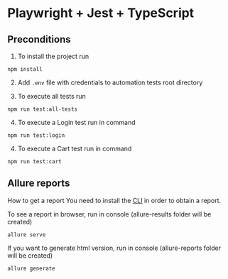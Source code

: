 # Playwright + Jest + TypeScript

## Preconditions

1. To install the project run 
```
npm install
```

2. Add `.env` file with credentials to automation tests root directory

3. To execute all tests run 
```
npm run test:all-tests
```

4. To execute a Login test run in command
```
npm run test:login
```

4. To execute a Cart test run in command
```
npm run test:cart
```

## Allure reports 

How to get a report
You need to install the [CLI](https://github.com/allure-framework/allure2#download) in order to obtain a report.

To see a report in browser, run in console (allure-results folder will be created)
```
allure serve
```

If you want to generate html version, run in console (allure-reports folder will be created)
```
allure generate
````